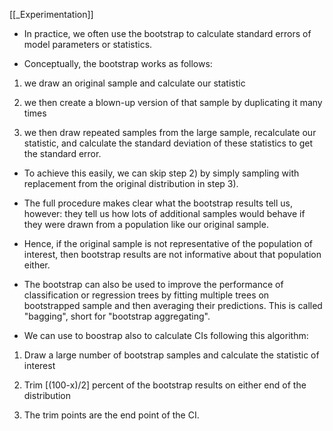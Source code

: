 [[_Experimentation]]

- In practice, we often use the bootstrap to calculate standard errors of model parameters or statistics.

- Conceptually, the bootstrap works as follows:

  

1) we draw an original sample and calculate our statistic

2) we then create a blown-up version of that sample by duplicating it many times

3) we then draw repeated samples from the large sample, recalculate our statistic, and calculate the standard deviation of these statistics to get the standard error.

  

- To achieve this easily, we can skip step 2) by simply sampling with replacement from the original distribution in step 3).

  

- The full procedure makes clear what the bootstrap results tell us, however: they tell us how lots of additional samples would behave if they were drawn from a population like our original sample.

  

- Hence, if the original sample is not representative of the population of interest, then bootstrap results are not informative about that population either.

  

- The bootstrap can also be used to improve the performance of classification or regression trees by fitting multiple trees on bootstrapped sample and then averaging their predictions. This is called "bagging", short for "bootstrap aggregating".

  

- We can use to boostrap also to calculate CIs following this algorithm:

1) Draw a large number of bootstrap samples and calculate the statistic of interest

2) Trim [(100-x)/2] percent of the bootstrap results on either end of the distribution

3) The trim points are the end point of the CI.

  
  

<!--

```{python}

from sklearn.utils import resample

  

rng = np.random.default_rng(2312)

  

population = rng.normal(3, 5, 1_000_000)

sample = rng.choice(population, 1000)

resample_means = pd.Series(resample(sample).mean() for _ in range(1000))

  

print(f"{'Population mean:':20} {np.mean(population):.3f}")

print(f"{'Sample mean:':20} {np.mean(sample):.3f}")

print(f"{'Bootstrap mean:':20} {np.mean(resample_means.mean()):.3f}")

print(f"{'Bootstrap se:':20} {np.mean(resample_means.std()):.3f}")

``` -->